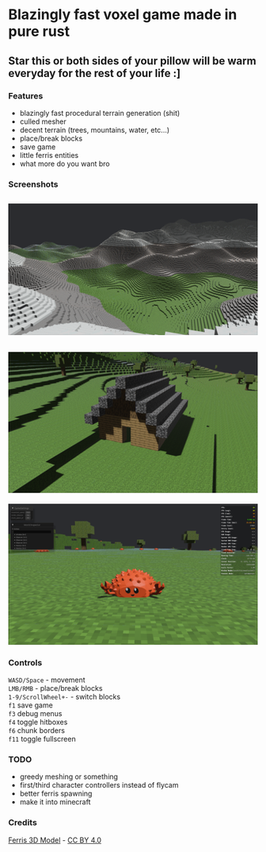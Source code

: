 # Blazingly fast voxel game made in pure rust

## Star this or both sides of your pillow will be warm everyday for the rest of your life :]

### Features
- blazingly fast procedural terrain generation (shit)
- culled mesher
- decent terrain (trees, mountains, water, etc...)
- place/break blocks
- save game
- little ferris entities
- what more do you want bro

### Screenshots
![screenshot_1](/screenshots/screenshot_1.png)
-
![screenshot_2](/screenshots/screenshot_2.png)
-
![screenshot_3](/screenshots/screenshot_3.png)

### Controls
`WASD/Space` - movement\
`LMB/RMB` - place/break blocks\
`1-9/ScrollWheel+-` - switch blocks\
`f1` save game\
`f3` debug menus\
`f4` toggle hitboxes\
`f6` chunk borders\
`f11` toggle fullscreen


### TODO
- greedy meshing or something
- first/third character controllers instead of flycam
- better ferris spawning
- make it into minecraft

### Credits
[Ferris 3D Model](https://sketchfab.com/3d-models/ferris-the-crab-e9bc16e19d1c4880b30d2aa5fd174887) - [CC BY 4.0](https://creativecommons.org/licenses/by/4.0/)